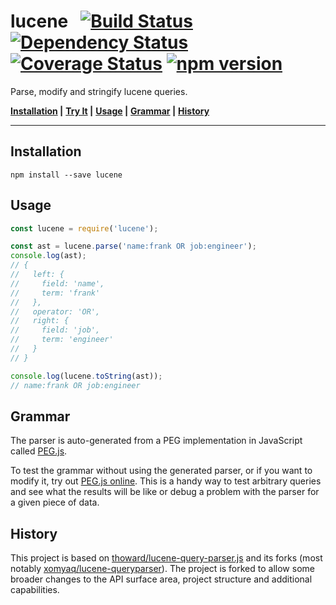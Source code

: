 # lucene &nbsp; [![Build Status](https://travis-ci.org/bripkens/lucene.svg?branch=master)](https://travis-ci.org/bripkens/lucene) [![Dependency Status](https://david-dm.org/bripkens/lucene/master.svg)](https://david-dm.org/bripkens/lucene/master) [![Coverage Status](https://img.shields.io/coveralls/bripkens/lucene.svg)](https://coveralls.io/r/bripkens/lucene?branch=master) [![npm version](https://badge.fury.io/js/lucene.svg)](https://badge.fury.io/js/lucene)

Parse, modify and stringify lucene queries.

**[Installation](#installation) |**
**[Try It](https://runkit.com/npm/lucene) |**
**[Usage](#usage) |**
**[Grammar](#grammar) |**
**[History](#history)**

---

## Installation

```
npm install --save lucene
```

## Usage

```javascript
const lucene = require('lucene');

const ast = lucene.parse('name:frank OR job:engineer');
console.log(ast);
// {
//   left: {
//     field: 'name',
//     term: 'frank'
//   },
//   operator: 'OR',
//   right: {
//     field: 'job',
//     term: 'engineer'
//   }
// }

console.log(lucene.toString(ast));
// name:frank OR job:engineer
```


## Grammar
The parser is auto-generated from a PEG implementation in JavaScript called [PEG.js](http://pegjs.majda.cz/).

To test the grammar without using the generated parser, or if you want to modify it, try out [PEG.js online](http://pegjs.majda.cz/online). This is a handy way to test arbitrary queries and see what the results will be like or debug a problem with the parser for a given piece of data.


## History
This project is based on [thoward/lucene-query-parser.js](https://github.com/thoward/lucene-query-parser.js) and its forks (most notably [xomyaq/lucene-queryparser](https://github.com/xomyaq/lucene-queryparser)). The project is forked to allow some broader changes to the API surface area, project structure and additional capabilities.
